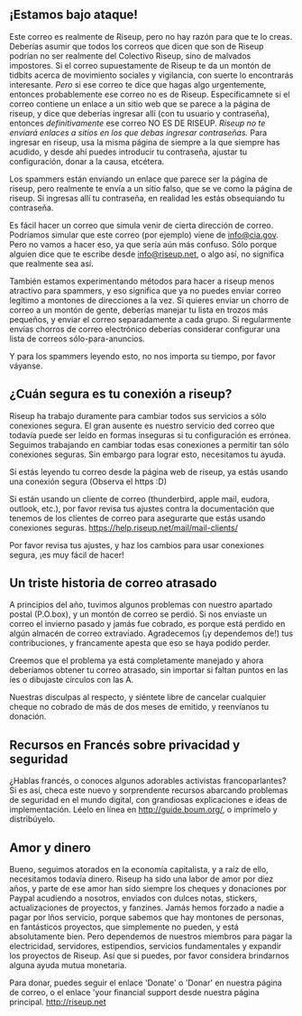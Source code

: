 ## ¡Estamos bajo ataque!

Este correo es realmente de Riseup, pero no hay razón para que te lo
creas. Deberías asumir que todos los correos que dicen que son de Riseup
podrían no ser realmente del Colectivo Riseup, sino de malvados
impostores. Si el correo supuestamente de Riseup te da un montón de
tidbits acerca de movimiento sociales y vigilancia, con suerte lo
encontrarás interesante. *Pero* si ese correo te dice que hagas algo
urgentemente, entonces probablemente ese correo no es de Riseup.
Específicamnete si el correo contiene un enlace a un sitio web que se
parece a la página de riseup, y dice que deberías ingresar allí (con tu
usuario y contraseña), entonces *definitivamente* ese correo NO ES DE
RISEUP. _Riseup no te enviará enlaces a sitios en los que debas ingresar
contraseñas._ Para ingresar en riseup, usa la misma página de siempre a
la que siempre has acudido, y desde ahí puedes introducir tu contraseña,
ajustar tu configuración, donar a la causa, etcétera.

Los spammers están enviando un enlace que parece ser la página de
riseup, pero realmente te envía a un sitio falso, que se ve como la
página de riseup. Si ingresas allí tu contraseña, en realidad les estás
obsequiando tu contraseña.

Es fácil hacer un correo que simula venir de cierta dirección de correo.
Podríamos simular que este correo (por ejemplo) viene de info@cia.gov.
Pero no vamos a hacer eso, ya que sería aún más confuso. Sólo porque
alguien dice que te escribe desde info@riseup.net, o algo así, no
significa que realmente sea así.

También estamos experimentando métodos para hacer a riseup menos
atractivo para spammers, y eso significa que ya no puedes enviar correo
legítimo a montones de direcciones a la vez. Si quieres enviar un chorro
de correo a un montón de gente, deberías manejar tu lista en trozos más
pequeños, y enviar el correo separadamente a cada grupo. Si regularmente
envías chorros de correo electrónico deberías considerar configurar una
lista de correos sólo-para-anuncios.

Y para los spammers leyendo esto, no nos importa su tiempo, por favor
váyanse.

## ¿Cuán segura es tu conexión a riseup?

Riseup ha trabajo duramente para cambiar todos sus servicios a sólo
conexiones segura. El gran ausente es nuestro servicio ded correo que
todavía puede ser leído en formas inseguras si tu configuración es
errónea. Seguimos trabajando en cambiar todas esas conexiones a permitir
tan sólo conexiones seguras. Sin embargo para lograr esto, necesitamos
tu ayuda.

Si estás leyendo tu correo desde la página web de riseup, ya estás
usando una conexión segura (Observa el https :D)

Si están usando un cliente de correo (thunderbird, apple mail, eudora,
outlook, etc.), por favor revisa tus ajustes contra la documentación que
tenemos de los clientes de correo para asegurarte que estás usando
conexiones seguras.
https://help.riseup.net/mail/mail-clients/

Por favor revisa tus ajustes, y haz los cambios para usar conexiones
segura, ¡es muy fácil de hacer!

## Un triste historia de correo atrasado

A principios del año, tuvimos algunos problemas con nuestro apartado
postal (P.O.box), y un montón de correo se perdió. Si nos enviaste un
correo el invierno pasado y jamás fue cobrado, es porque está perdido en
algún almacén de correo extraviado. Agradecemos (¡y dependemos de!) tus
contribuciones, y francamente apesta que eso se haya podido perder.

Creemos que el problema ya está completamente manejado y ahora
deberíamos obtener tu correo atrasado, sin importar si faltan puntos en
las íes o dibujaste círculos con las A.

Nuestras disculpas al respecto, y siéntete libre de cancelar cualquier
cheque no cobrado de más de dos meses de emitido, y reenvíanos tu donación.


## Recursos en Francés sobre privacidad y seguridad

¿Hablas francés, o conoces algunos adorables activistas francoparlantes?
Si es así, checa este nuevo y sorprendente recursos abarcando problemas
de seguridad en el mundo digital, con grandiosas explicaciones e ideas
de implementación. Léelo en línea en http://guide.boum.org/, o imprímelo
y distribúyelo.

## Amor y dinero

Bueno, seguimos atorados en la economía capitalista, y a raíz de ello,
necesitamos todavía dinero. Riseup ha sido una labor de amor por diez
años, y parte de ese amor han sido siempre los cheques y donaciones por
Paypal acudiendo a nosotros, enviados con dulces notas, stickers,
actualizaciones de proyectos, y fanzines. Jamás hemos forzado a nadie a
pagar por lños servicio, porque sabemos que hay montones de personas, en
fantásticos proyectos, que simplemente no pueden, y está absolutamente
bien. Pero dependemos de nuestros miembros para pagar la electricidad,
servidores, estipendios, servicios fundamentales y expandir los
proyectos de Riseup. Así que si puedes, por favor considera brindarnos
alguna ayuda mutua monetaria.

Para donar, puedes seguir el enlace 'Donate' o 'Donar' en nuestra página
de correo, o el enlace 'your financial support desde nuestra página
principal.
http://riseup.net
